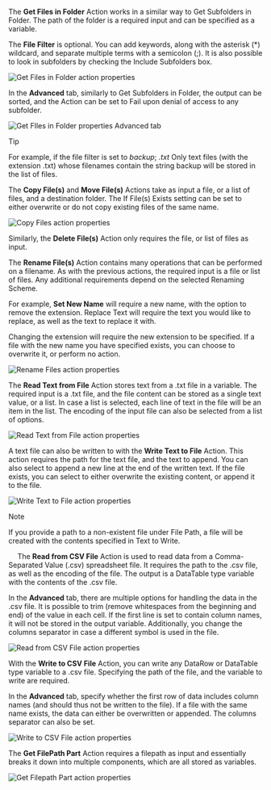 The **Get Files in Folder** Action works in a similar way to Get Subfolders in Folder. The path of the folder is a required input and can be specified as a variable. 

The **File Filter** is optional. You can add keywords, along with the asterisk (*) wildcard, and separate multiple terms with a semicolon (;). It is also possible to look in subfolders by checking the Include Subfolders box.

![Get Files in Folder action properties](..\media\get-files-in-folder-action-properties.png)
 
In the **Advanced** tab, similarly to Get Subfolders in Folder, the output can be sorted, and the Action can be set to Fail upon denial of access to any subfolder.

![Get FIles in Folder properties Advanced tab](..\media\get-files-in-folder-properties-advanced-tab.png)
 
>[!TIP]
>For example, if the file filter is set to
>*backup*; *.txt*
>Only text files (with the extension .txt) whose filenames contain the string backup will be stored in the list of files.

The **Copy File(s)** and **Move File(s)** Actions take as input a file, or a list of files, and a destination folder. The If File(s) Exists setting can be set to either overwrite or do not copy existing files of the same name.

![Copy Files action properties](..\media\copy-files-action-properties.png)
 
Similarly, the **Delete File(s)** Action only requires the file, or list of files as input.

The **Rename File(s)** Action contains many operations that can be performed on a filename. As with the previous actions, the required input is a file or list of files. Any additional requirements depend on the selected Renaming Scheme. 

For example, **Set New Name** will require a new name, with the option to remove the extension. Replace Text will require the text you would like to replace, as well as the text to replace it with. 

Changing the extension will require the new extension to be specified. If a file with the new name you have specified exists, you can choose to overwrite it, or perform no action.

![Rename Files action properties](..\media\rename-files-action-properties.png)
 
The **Read Text from File** Action stores text from a .txt file in a variable. The required input is a .txt file, and the file content can be stored as a single text value, or a list. In case a list is selected, each line of text in the file will be an item in the list. The encoding of the input file can also be selected from a list of options.

![Read Text from File action properties](..\media\read-text-from-file-action-properties.png)
 
A text file can also be written to with the **Write Text to File** Action. This action requires the path for the text file, and the text to append. You can also select to append a new line at the end of the written text. If the file exists, you can select to either overwrite the existing content, or append it to the file. 

![Write Text to File action properties](..\media\write-text-to-file-action-properties.png)
 
>[!NOTE]
>If you provide a path to a non-existent file under File Path, a file will be created with the contents specified in Text to Write.

 
The **Read from CSV File** Action is used to read data from a Comma-Separated Value (.csv) spreadsheet file. It requires the path to the .csv file, as well as the encoding of the file. The output is a DataTable type variable with the contents of the .csv file. 

In the **Advanced** tab, there are multiple options for handling the data in the .csv file. It is possible to trim (remove whitespaces from the beginning and end) of the value in each cell. If the first line is set to contain column names, it will not be stored in the output variable. Additionally, you change the columns separator in case a different symbol is used in the file. 

![Read from CSV File action properties](..\media\read-from-csv-file-action-properties.png)
 
With the **Write to CSV File** Action, you can write any DataRow or DataTable type variable to a .csv file. Specifying the path of the file, and the variable to write are required. 

In the **Advanced** tab, specify whether the first row of data includes column names (and should thus not be written to the file). If a file with the same name exists, the data can either be overwritten or appended. The columns separator can also be set.

![Write to CSV File action properties](..\media\write-to-csv-file-action-properties.png)
 
The **Get FilePath Part** Action requires a filepath as input and essentially breaks it down into multiple components, which are all stored as variables.

![Get Filepath Part action properties](..\media\get-filepath-part-action-properties.png)